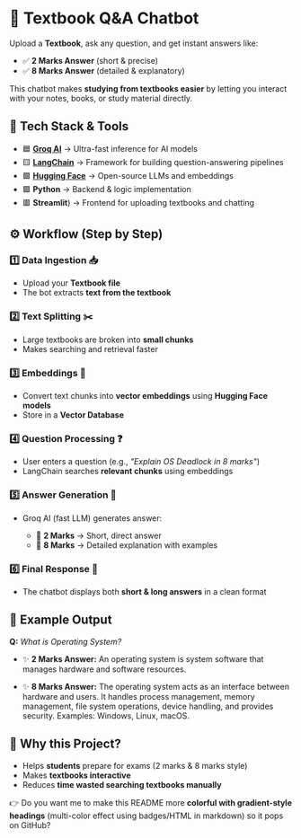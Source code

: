 
# 📘 Textbook Q\&A Chatbot

Upload a **Textbook**, ask any question, and get instant answers like:

* ✅ **2 Marks Answer** (short & precise)
* ✅ **8 Marks Answer** (detailed & explanatory)

This chatbot makes **studying from textbooks easier** by letting you interact with your notes, books, or study material directly.

## 🚀 Tech Stack & Tools

* 🟦 **[Groq AI](https://groq.com/)** → Ultra-fast inference for AI models
* 🟨 **[LangChain](https://www.langchain.com/)** → Framework for building question-answering pipelines
* 🟪 **[Hugging Face](https://huggingface.co/)** → Open-source LLMs and embeddings
* 🟩 **Python** → Backend & logic implementation
* 🟥 **Streamlit**) → Frontend for uploading textbooks and chatting

## ⚙️ Workflow (Step by Step)

### 1️⃣ Data Ingestion 📥

* Upload your **Textbook file**
* The bot extracts **text from the textbook**

### 2️⃣ Text Splitting ✂️

* Large textbooks are broken into **small chunks**
* Makes searching and retrieval faster


### 3️⃣ Embeddings 🔎

* Convert text chunks into **vector embeddings** using **Hugging Face models**
* Store in a **Vector Database**


### 4️⃣ Question Processing ❓

* User enters a question (e.g., *"Explain OS Deadlock in 8 marks"*)
* LangChain searches **relevant chunks** using embeddings

### 5️⃣ Answer Generation 📝

* Groq AI (fast LLM) generates answer:

  * 🎯 **2 Marks** → Short, direct answer
  * 📖 **8 Marks** → Detailed explanation with examples

### 6️⃣ Final Response 💬

* The chatbot displays both **short & long answers** in a clean format

## 🎨 Example Output

**Q:** *What is Operating System?*

* ✨ **2 Marks Answer:**
  An operating system is system software that manages hardware and software resources.

* ✨ **8 Marks Answer:**
  The operating system acts as an interface between hardware and users. It handles process management, memory management, file system operations, device handling, and provides security. Examples: Windows, Linux, macOS.

## 🌟 Why this Project?

* Helps **students** prepare for exams (2 marks & 8 marks style)
* Makes **textbooks interactive**
* Reduces **time wasted searching textbooks manually**


👉 Do you want me to make this README more **colorful with gradient-style headings** (multi-color effect using badges/HTML in markdown) so it pops on GitHub?
